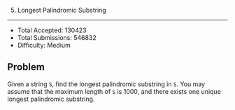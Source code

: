 5. Longest Palindromic Substring
---

- Total Accepted: 130423
- Total Submissions: 546832
- Difficulty: Medium


Problem
---
Given a string `S`, find the longest palindromic substring in `S`. You may assume that the maximum length of `S` is 1000, and there exists one unique longest palindromic substring.


